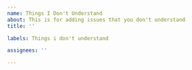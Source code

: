 ```yaml
---
name: Things I Don't Understand
about: This is for adding issues that you don't understand
title: ''

labels: Things i don't understand

assignees: ''

---
```



